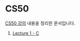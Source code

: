 # CS50
[CS50 강의](https://youtu.be/jjqgP9dpD1k?si=uELf3d77PDFR-Ni-) 내용을 정리한 문서입니다.

1. [Lecture 1 - C](Lecture%201.md)
